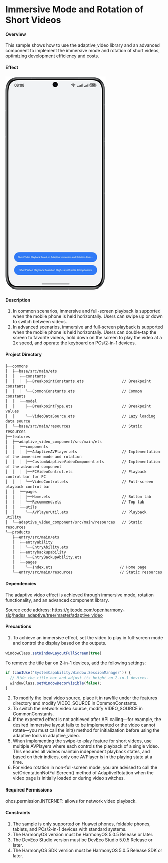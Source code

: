 # Immersive Mode and Rotation of Short Videos

#### Overview

This sample shows how to use the adaptive_video library and an advanced component to implement the immersive mode and rotation of short videos, optimizing development efficiency and costs.

#### Effect

<img src="./screenshots/screenshots_en.png" width="320">

#### Description

1. In common scenarios, immersive and full-screen playback is supported when the mobile phone is held horizontally. Users can swipe up or down to switch between videos.
2. In advanced scenarios, immersive and full-screen playback is supported when the mobile phone is held horizontally. Users can double-tap the screen to favorite videos, hold down on the screen to play the video at a 2x speed, and operate the keyboard on PCs/2-in-1 devices.

#### Project Directory

```
├──commons
│  ├──base/src/main/ets
│  │  ├──constants
│  │  │  ├──BreakpointConstants.ets                 // Breakpoint constants
│  │  │  └──CommonConstants.ets                     // Common constants
│  │  └──model
│  │     ├──BreakpointType.ets                      // Breakpoint values
│  │     └──VideoDataSource.ets                     // Lazy loading data source
│  └──base/src/main/resources                       // Static resources
├──features
│  ├──adaptive_video_component/src/main/ets
│  │  ├──components
│  │  │  ├──AdaptiveAVPlayer.ets                    // Implementation of the immersive mode and rotation
│  │  │  ├──CustomAdaptiveVideoComponent.ets        // Implementation of the advanced component
│  │  │  ├──PCVideoControl.ets                      // Playback control bar for PC
│  │  │  └──VideoControl.ets                        // Full-screen playback control bar
│  │  ├──pages
│  │  │  ├──Home.ets                                // Bottom tab
│  │  │  └──Recommend.ets                           // Top tab
│  │  └──utils
│  │     └──AVPlayerUtil.ets                        // Playback utility
│  └──adaptive_video_component/src/main/resources   // Static resources
└──products
   ├──entry/src/main/ets
   │  ├──entryability
   │  │  └──EntryAbility.ets
   │  ├──entrybackupability
   │  │  └──EntryBackupAbility.ets
   │  └──pages
   │     └──Index.ets                              // Home page
   └──entry/src/main/resources                     // Static resources
```

#### Dependencies

The adaptive video effect is achieved through immersive mode, rotation functionality, and an advanced component library.

Source code address: https://gitcode.com/openharmony-sig/hadss_adaptive/tree/master/adaptive_video

#### Precautions

1. To achieve an immersive effect, set the video to play in full-screen mode and control the display based on the outputs.

```typescript
windowClass.setWindowLayoutFullScreen(true)
```

To remove the title bar on 2-in-1 devices, add the following settings:

```typescript
if (canIUse('SystemCapability.Window.SessionManager')) {
  // Hide the title bar and adjust its height on 2-in-1 devices. 
  windowClass.setWindowDecorVisible(false);
}
```

2. To modify the local video source, place it in rawfile under the features directory and modify VIDEO_SOURCE in CommonConstants.
3. To switch the network video source, modify VIDEO_SOURCE in CommonConstants.
4. If the expected effect is not achieved after API calling—for example, the desired immersive layout fails to be implemented or the video cannot rotate—you must call the init() method for initialization before using the adaptive tools in adaptive_video.
5. When implementing the swipe-to-play feature for short videos, use multiple AVPlayers where each controls the playback of a single video. This ensures all videos maintain independent playback states, and based on their indices, only one AVPlayer is in the playing state at a time.
6. For video rotation in non-full-screen mode, you are advised to call the setOrientationNotFullScreen() method of AdaptiveRotation when the video page is initially loaded or during video switches.

#### Required Permissions

ohos.permission.INTERNET: allows for network video playback.

#### Constraints

1. The sample is only supported on Huawei phones, foldable phones, tablets, and PCs/2-in-1 devices with standard systems. 
2. The HarmonyOS version must be HarmonyOS 5.0.5 Release or later. 
3. The DevEco Studio version must be DevEco Studio 5.0.5 Release or later. 
4. The HarmonyOS SDK version must be HarmonyOS 5.0.5 Release SDK or later.
